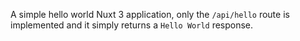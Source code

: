 A simple hello world Nuxt 3 application, only the `/api/hello` route is implemented and it simply returns a `Hello World` response.
